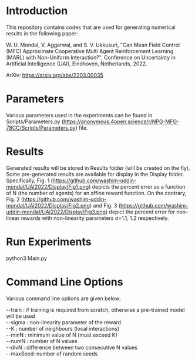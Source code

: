 # Introduction

This repository contains codes that are used for generating numerical results in the following paper: 

W. U. Mondal, V. Aggarwal, and S. V. Ukkusuri, "Can Mean Field Control (MFC) Approximate Cooperative Multi Agent 
Reinforcement Learning (MARL) with Non-Uniform Interaction?", Conference on Uncertainty in Artificial Intelligence (UAI),
 Eindhoven, Netherlands, 2022.
 
 ArXiv: https://arxiv.org/abs/2203.00035


# Parameters

Various parameters used in the experiments can be found in Scripts/Parameters.py (https://anonymous.4open.science/r/NPG-MFG-78CC/Scripts/Parameters.py) file.

# Results

Generated results will be stored in Results folder (will be created on the fly).
Some pre-generated results are available for display in the Display folder. Specifically, Fig. 1 
(https://github.com/washim-uddin-mondal/UAI2022/Display/Fig1.png) depicts the percent error
as a function of N (the number of agents) for an affine reward function. On the contrary, Fig. 2 
(https://github.com/washim-uddin-mondal/UAI2022/Display/Fig2.png) and Fig. 3 
(https://github.com/washim-uddin-mondal/UAI2022/Display/Fig3.png) depict the 
percent error for non-linear rewards with non-linearity parameters σ=1.1, 1.2 respectively.

# Run Experiments

python3 Main.py


# Command Line Options

Various command line options are given below:

--train : if training is required from scratch, otherwise a pre-trained model will be used  
--sigma : non-linearity parameter of the reward  
--K : number of neighbours (local interactions)  
--minN : minimum value of N (must exceed K)  
--numN : number of N values  
--divN : difference between two consecutive N values  
--maxSeed: number of random seeds 
